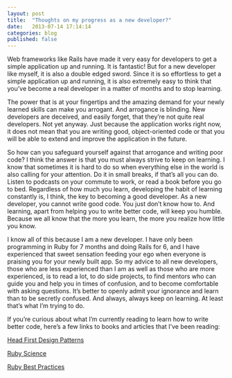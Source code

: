 ```yaml
---
layout: post
title:  "Thoughts on my progress as a new developer?"
date:   2013-07-14 17:14:14
categories: blog
published: false
---
```


Web frameworks like Rails have made it very easy for developers to get a simple application up and running. It is fantastic! But for a new developer like myself, it is also a double edged sword. Since it is so effortless to get a simple application up and running, it is also extremely easy to think that you’ve become a real developer in a matter of months and to stop learning.

The power that is at your fingertips and the amazing demand for your newly learned skills can make you arrogant. And arrogance is blinding. New developers are deceived, and easily forget, that they’re not quite real developers. Not yet anyway. Just because the application works right now, it does not mean that you are writing good, object-oriented code or that you will be able to extend and improve the application in the future.

So how can you safeguard yourself against that arrogance and writing poor code? I think the answer is that you must always strive to keep on learning. I know that sometimes it is hard to do so when everything else in the world is also calling for your attention. Do it in small breaks, if that’s all you can do. Listen to podcasts on your commute to work, or read a book before you go to bed. Regardless of how much you learn, developing the habit of learning constantly is, I think, the key to becoming a good developer. As a new developer, you cannot write good code. You just don’t know how to. And learning, apart from helping you to write better code, will keep you humble. Because we all know that the more you learn, the more you realize how little you know.

I know all of this because I am a new developer. I have only been programming in Ruby for 7 months and doing Rails for 6, and I have experienced that sweet sensation feeding your ego when everyone is praising you for your newly built app. So my advice to all new developers, those who are less experienced than I am as well as those who are more experienced, is to read a lot, to do side projects, to find mentors who can guide you and help you in times of confusion, and to become comfortable with asking questions. It’s better to openly admit your ignorance and learn than to be secretly confused. And always, always keep on learning. At least that’s what I’m trying to do.

If you’re curious about what I’m currently reading to learn how to write better code, here’s a few links to books and articles that I’ve been reading:

[Head First Design Patterns](http://www.amazon.com/First-Design-Patterns-Elisabeth-Freeman/dp/0596007124)

[Ruby Science](https://learn.thoughtbot.com/products/13-ruby-science)

[Ruby Best Practices](http://blog.rubybestpractices.com/posts/gregory/059-issue-25-creational-design-patterns.html)
